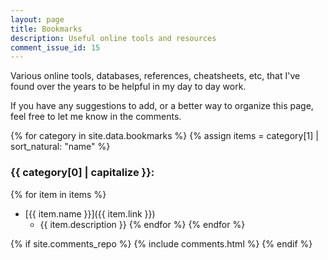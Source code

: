 ```yaml
---
layout: page
title: Bookmarks
description: Useful online tools and resources
comment_issue_id: 15
---
```


Various online tools, databases, references, cheatsheets, etc, that I've found over the years to be helpful in my day to day work.

If you have any suggestions to add, or a better way to organize this page, feel free to let me know in the comments.

{% for category in site.data.bookmarks %}
{% assign items = category[1] | sort_natural: "name" %}
### {{ category[0] | capitalize }}:
{% for item in items %}
* [{{ item.name }}]({{ item.link }})
  * {{ item.description }}
{% endfor %}
{% endfor %}

{% if site.comments_repo %}
  {% include comments.html %}
{% endif %}